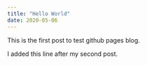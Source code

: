 ```yaml
---
title: "Hello World"
date: 2020-05-06
---
```

This is the first post to test github pages blog.

I added this line after my second post.
